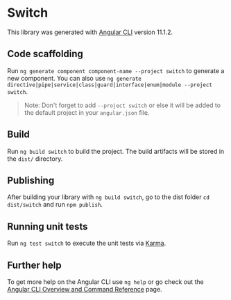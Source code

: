 # Switch

This library was generated with [Angular CLI](https://github.com/angular/angular-cli) version 11.1.2.

## Code scaffolding

Run `ng generate component component-name --project switch` to generate a new component. You can also use `ng generate directive|pipe|service|class|guard|interface|enum|module --project switch`.
> Note: Don't forget to add `--project switch` or else it will be added to the default project in your `angular.json` file. 

## Build

Run `ng build switch` to build the project. The build artifacts will be stored in the `dist/` directory.

## Publishing

After building your library with `ng build switch`, go to the dist folder `cd dist/switch` and run `npm publish`.

## Running unit tests

Run `ng test switch` to execute the unit tests via [Karma](https://karma-runner.github.io).

## Further help

To get more help on the Angular CLI use `ng help` or go check out the [Angular CLI Overview and Command Reference](https://angular.io/cli) page.
